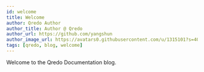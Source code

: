 ```yaml
---
id: welcome
title: Welcome
author: Qredo Author
author_title: Author @ Qredo
author_url: https://github.com/yangshun
author_image_url: https://avatars0.githubusercontent.com/u/1315101?s=400&v=4
tags: [qredo, blog, welcome]
---
```


Welcome to the Qredo Documentation blog. 
